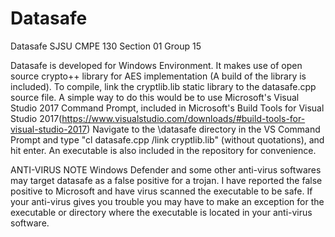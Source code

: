 # Datasafe
Datasafe
SJSU CMPE 130 Section 01 Group 15

Datasafe is developed for Windows Environment. It makes use of open source crypto++ library for AES implementation (A build of the library is included). To compile, link the cryptlib.lib static library to the datasafe.cpp source file. A simple way to do this would be to use Microsoft's Visual Studio 2017 Command Prompt, included in Microsoft's Build Tools for Visual Studio 2017(https://www.visualstudio.com/downloads/#build-tools-for-visual-studio-2017) Navigate to the \datasafe directory in the VS Command Prompt and type "cl datasafe.cpp /link cryptlib.lib" (without quotations), and hit enter. An executable is also included in the repository for convenience.


ANTI-VIRUS NOTE
Windows Defender and some other anti-virus softwares may target datasafe as a false positive for a trojan. I have reported the false positive to Microsoft and have virus scanned the executable to be safe. If your anti-virus gives you trouble you may have to make an exception for the executable or directory where the executable is located in your anti-virus software.
